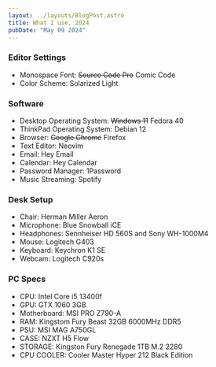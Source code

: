 ```yaml
---
layout: ../layouts/BlogPost.astro
title: What I use, 2024
pubDate: "May 09 2024"
---
```


### Editor Settings

- Monospace Font: ~~Source Code Pro~~ Comic Code
- Color Scheme: Solarized Light

### Software

- Desktop Operating System: ~~Windows 11~~ Fedora 40
- ThinkPad Operating System: Debian 12
- Browser: ~~Google Chrome~~ Firefox
- Text Editor: Neovim
- Email: Hey Email
- Calendar: Hey Calendar
- Password Manager: 1Password
- Music Streaming: Spotify

### Desk Setup

- Chair: Herman Miller Aeron
- Microphone: Blue Snowball iCE
- Headphones: Sennheiser HD 560S and Sony WH-1000M4
- Mouse: Logitech G403
- Keyboard: Keychron K1 SE
- Webcam: Logitech C920s

### PC Specs

- CPU: Intel Core i5 13400f
- GPU: GTX 1060 3GB
- Motherboard: MSI PRO Z790-A
- RAM: Kingstom Fury Beast 32GB 6000MHz DDR5
- PSU: MSI MAG A750GL
- CASE: NZXT H5 Flow
- STORAGE: Kingston Fury Renegade 1TB M.2 2280
- CPU COOLER: Cooler Master Hyper 212 Black Edition
